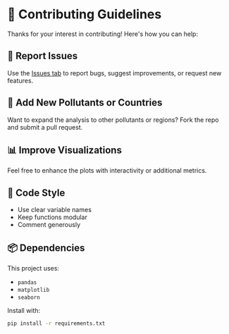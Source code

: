 # 🤝 Contributing Guidelines

Thanks for your interest in contributing! Here's how you can help:

## 🐛 Report Issues
Use the [Issues tab](../../issues) to report bugs, suggest improvements, or request new features.

## 🧪 Add New Pollutants or Countries
Want to expand the analysis to other pollutants or regions? Fork the repo and submit a pull request.

## 📊 Improve Visualizations
Feel free to enhance the plots with interactivity or additional metrics.

## 🧼 Code Style
- Use clear variable names
- Keep functions modular
- Comment generously

## 📦 Dependencies
This project uses:
- `pandas`
- `matplotlib`
- `seaborn`

Install with:
```bash
pip install -r requirements.txt
